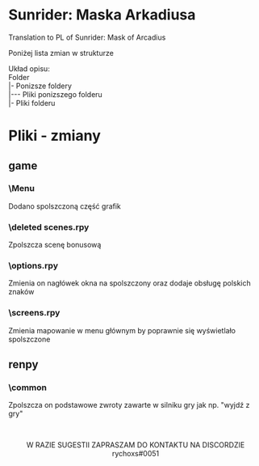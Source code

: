 # Sunrider: Maska Arkadiusa
Translation to PL of Sunrider: Mask of Arcadius

Poniżej lista zmian w strukturze<br>

Układ opisu:<br>
Folder<br>
|- Ponizsze foldery<br>
|--- Pliki ponizszego folderu<br>
|- Pliki folderu

# Pliki - zmiany
<h2>game</h2>
<h3>\Menu</h3>
<p>Dodano spolszczoną część grafik</p>
<h3>\deleted scenes.rpy</h3>
<p>Zpolszcza scenę bonusową</p>
<h3>\options.rpy</h3>
<p>Zmienia on nagłówek okna na spolszczony oraz dodaje obsługę polskich znaków</p>
<h3>\screens.rpy</h3>
<p>Zmienia mapowanie w menu głównym by poprawnie się wyświetlało spolszczone</p>
<h2>renpy</h2>
<h3>\common</h3>
<p>Zpolszcza on podstawowe zwroty zawarte w silniku gry jak np. "wyjdź z gry"</p>
<BR>
<p align=center>W RAZIE SUGESTII ZAPRASZAM DO KONTAKTU NA DISCORDZIE rychoxs#0051</p>
